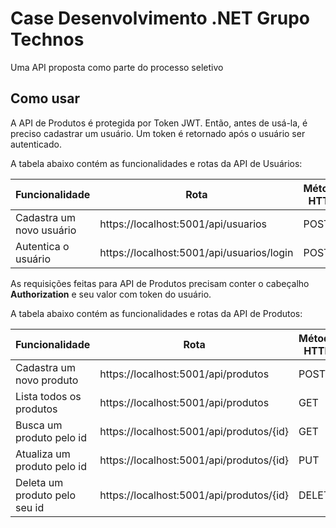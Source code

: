 # Case Desenvolvimento .NET Grupo Technos 
Uma API proposta como parte do processo seletivo
## Como usar

A API de Produtos é protegida por Token JWT. Então, antes de usá-la, é preciso cadastrar um usuário.
Um token é retornado após o usuário ser autenticado. 

A tabela abaixo contém as funcionalidades e rotas da API de Usuários:


|Funcionalidade                     |Rota                                           |Método HTTP |
|-----------------------------------|-----------------------------------------------|------------|
|Cadastra um novo usuário           |https://localhost:5001/api/usuarios            |POST        |
|Autentica o usuário                |https://localhost:5001/api/usuarios/login      |POST        |

As requisições feitas para API de Produtos precisam conter o cabeçalho **Authorization** 
e seu valor com token do usuário.

A tabela abaixo contém as funcionalidades e rotas da API de Produtos:

|Funcionalidade                     |Rota                                           |Método HTTP |
|-----------------------------------|-----------------------------------------------|------------|
|Cadastra um novo produto           |https://localhost:5001/api/produtos            |POST        |
|Lista todos os produtos            |https://localhost:5001/api/produtos            |GET         |
|Busca um produto pelo id           |https://localhost:5001/api/produtos/{id}       |GET         |
|Atualiza um produto pelo id        |https://localhost:5001/api/produtos/{id}       |PUT         |
|Deleta um produto pelo seu id      |https://localhost:5001/api/produtos/{id}       |DELETE      |